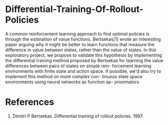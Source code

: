 # Differential-Training-Of-Rollout-Policies
A common reinforcement learning approach to find optimal policies
is through the estimation of value functions. Bertsekas[1] wrote an interesting paper arguing why it might be better to learn functions that
measure the difference in value between states, rather than the value of
states. In this exploratory project, we propose to validate this hypothesis
by implementing the differential training method proposed by Bertsekas
for learning the value differences between pairs of states on simple rein-
forcement learning environments with finite state and action space. If
possible, we'd also try to implement this method on more complex con-
tinuous state space environments using neural networks as function ap-
proximators.

# References
1. Dimitri P Bertsekas. Differential training of rollout policies. 1997.

